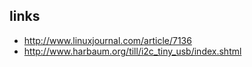 ## links
- http://www.linuxjournal.com/article/7136
- http://www.harbaum.org/till/i2c_tiny_usb/index.shtml
